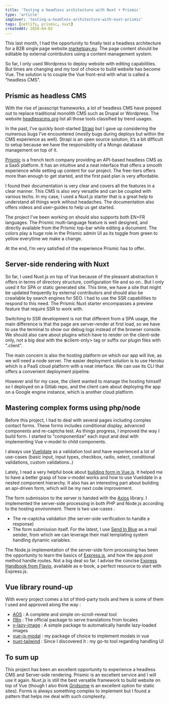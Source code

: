 ```yaml
---
title: 'Testing a headless architecture with Nuxt + Prismic'
type: 'article'
imgCover: 'testing-a-headless-architecture-with-nuxt-prismic'
tags: [netlify, prismic, nuxt]
createdAt: 2020-04-02
---
```


This last month, I had the opportunity to finally test a headless architecture for a B2B single page website [marketpay.eu](https://marketpay.eu).
The page content should be editable by external contributors using a content management system.
<!--more-->
So far, I only used Wordpress to deploy website with editing capabilities. But times are changing and my tool of choice to build website has become Vue. The solution is to couple the Vue front-end with what is called a "headless CMS".

## Prismic as headless CMS

With the rise of javascript frameworks, a lot of headless CMS have popped out to replace traditional monolith CMS such as Drupal or Wordpress. The website [headlesscms.org](https://headlesscms.org/) list all those tools classified by trend usages.

In the past, I’ve quickly boot-started [Strapi](https://strapi.io/) but I gave up considering the numerous bugs I’ve encountered (mostly bugs during deploys but within the CMS experience as well). Strapi is an open source solution, it’s a bit difficult to setup because we have the responsibility of a Mongo database management on top of it.

[Prismic](https://prismic.io/) is a french tech company providing an API-based headless CMS as a SaaS platform. It has an intuitive and a neat interface that offers a smooth experience while setting up content for our project. The free-tiers offers more than enough to get started, and the first paid plan is very affordable.

I found their documentation is very clear and covers all the features in a clear manner. This CMS is also very versatile and can be coupled with various techs. In my case, I used a Nuxt.js starter that is a great help to understand all things work without headaches. The documentation also offers videos and user-guides to help us get started.

The project I've been working on should also supports both EN+FR languages. The Prismic multi-language feature is well designed, and directly available from the Prismic top-bar while editing a document. The colors play a huge role in the Prismic admin UI as its toggle from green to yellow everytime we make a change.

At the end, I’m very satisfied of the experience Prismic has to offer.

## Server-side rendering with Nuxt

So far, I used Nuxt.js on top of Vue because of the pleasant abstraction it offers in terms of directory structure, configuration file and so on.. But I only used it for SPA or static generated site. This time, we have a site that might be updated frequently by external contributors and should also be crawlable by search engines for SEO. I had to use the SSR capabilities to respond to this need. The Prismic Nuxt starter encompasses a preview feature that require SSR to work with.

Switching to SSR development is not that different from a SPA usage, the main difference is that the page are server-render at first load, so we have to use the terminal to show our debug logs instead of the browser console. We should also care about plugins which have to render on the client-side only, not a big deal with the &lg;client-only&gt; tag or suffix our plugin files with ".client".

The main concern is also the hosting platform on which our app will live, as we will need a node server. The easier deployment solution is to use Heroku which is a PaaS cloud platform with a neat interface. We can use its CLI that offers a convenient deployment pipeline.

However and for my case, the client wanted to manage the hosting himself so I deployed on a Gitlab repo, and the client care about deploying the app on a Google engine instance, which is another cloud platform.

## Mastering complex forms using php/node

Before this project, I had to deal with several pages including complex contact forms. These forms includes conditional display, advanced components and re-captcha test. As things progress, I improved the way I build form. I started to "componentize" each input and deal with implementing Vue v-model to child components.

I always use [Vuelidate](https://vuelidate.js.org/) as a validation tool and have experienced a lot of use-cases (basic input, input types, checkbox, radio, select, conditional validations, custom validations..)

Lately, I read a very helpful book about [building form in Vue.js](https://www.amazon.fr/Building-Forms-Vue-js-Patterns-building-ebook/dp/B07YY7MGDD). It helped me to have a better grasp of how v-model works and how to use Vuelidate in a nested component hierarchy. It also has an interesting part about building an api-driven form, which will be my next code improvement.

The form submission to the server is handed with the [Axios](https://github.com/axios/axios) library. I implemented the server-side processing in both PHP and Node.js according to the hosting environment. There is two use-cases :

* The re-captcha validation (the server-side verification to handle a response)
* The form submission itself. For the latest, I use [Send In Blue](https://fr.sendinblue.com/) as a mail sender, from which we can leverage their mail templating system handling dynamic variables.

The Node.js implementation of the server-side form processing has been the opportunity to learn the basics of [Express.js](https://expressjs.com/), and how the app.post method handle routes. Not a big deal so far. I advise the concise [Express Handbook from Flavio](https://flaviocopes.com/page/express-handbook/), available as e-book, a perfect resource to start with Express.js.

## Vue library round-up

With every project comes a lot of third-party tools and here is some of them I used and approved along the way :

* [AOS](https://michalsnik.github.io/aos/) : A complete and simple on-scroll-reveal tool
* [I18n](https://kazupon.github.io/vue-i18n/) : The official package to serve translations from locales
* [v-lazy-image](https://github.com/alexjoverm/v-lazy-image) : A simple package to automatically handle lazy-loaded images
* [vue-js-modal](https://github.com/euvl/vue-js-modal) : my package of choice to implement modals in vue
* [nuxt-tailwind](https://github.com/nuxt-community/tailwindcss-module) : Since I discovered it : my go-to tool regarding handling UI

## To sum up

This project has been an excellent opportunity to experience a headless CMS and Server-side rendering. Prismic is an excellent service and I will use it again. Nuxt.js is still the best versatile framework to build website on top of Vue (though I also think [Gridsome](https://gridsome.org/) is an excellent option for static sites). Forms is always something complex to implement but I found a pattern that helps me deal with such complexity.

